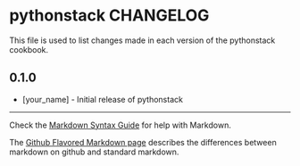 pythonstack CHANGELOG
=====================

This file is used to list changes made in each version of the pythonstack cookbook.

0.1.0
-----
- [your_name] - Initial release of pythonstack

- - -
Check the [Markdown Syntax Guide](http://daringfireball.net/projects/markdown/syntax) for help with Markdown.

The [Github Flavored Markdown page](http://github.github.com/github-flavored-markdown/) describes the differences between markdown on github and standard markdown.
